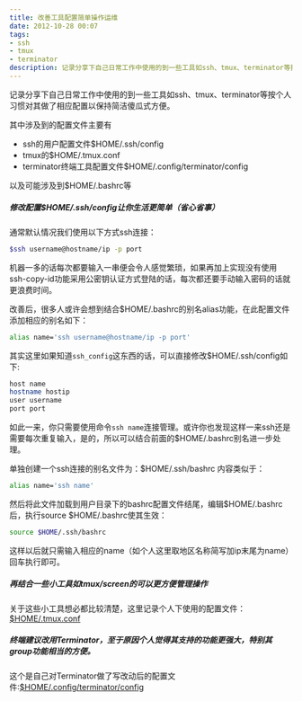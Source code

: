 ```yaml
---
title: 改善工具配置简单操作运维
date: 2012-10-28 00:07
tags:
- ssh
- tmux
- terminator
description: 记录分享下自己日常工作中使用的到一些工具如ssh、tmux、terminator等按个人习惯对其做了相应配置以保持简洁傻瓜式方便。
---
```


记录分享下自己日常工作中使用的到一些工具如ssh、tmux、terminator等按个人习惯对其做了相应配置以保持简洁傻瓜式方便。

其中涉及到的配置文件主要有

* ssh的用户配置文件$HOME/.ssh/config
* tmux的$HOME/.tmux.conf
* terminator终端工具配置文件$HOME/.config/terminator/config

以及可能涉及到$HOME/.bashrc等

##### 修改配置$HOME/.ssh/config让你生活更简单（省心省事）

通常默认情况我们使用以下方式ssh连接：

```bash
$ssh username@hostname/ip -p port
```

机器一多的话每次都要输入一串便会令人感觉繁琐，如果再加上实现没有使用ssh-copy-id功能采用公密钥认证方式登陆的话，每次都还要手动输入密码的话就更浪费时间。

改善后，很多人或许会想到结合$HOME/.bashrc的别名alias功能，在此配置文件添加相应的别名如下：

```bash
alias name='ssh username@hostname/ip -p port'
```

其实这里如果知道`ssh_config`这东西的话，可以直接修改$HOME/.ssh/config如下:

```bash
host name
hostname hostip
user username
port port
```

如此一来，你只需要使用命令`ssh name`连接管理。或许你也发现这样一来ssh还是需要每次重复输入，是的，所以可以结合前面的$HOME/.bashrc别名进一步处理。

单独创建一个ssh连接的别名文件为：$HOME/.ssh/bashrc 内容类似于：

```bash
alias name='ssh name'
```

然后将此文件加载到用户目录下的bashrc配置文件结尾，编辑$HOME/.bashrc后，执行source $HOME/.bashrc使其生效：

```bash
source $HOME/.ssh/bashrc
```

这样以后就只需输入相应的name（如个人这里取地区名称简写加ip末尾为name）回车执行即可。

##### 再结合一些小工具如tmux/screen的可以更方便管理操作

关于这些小工具想必都比较清楚，这里记录个人下使用的配置文件：[$HOME/.tmux.conf](https://gist.github.com/3950948)

##### 终端建议改用Terminator，至于原因个人觉得其支持的功能更强大，特别其group功能相当的方便。

这个是自己对Terminator做了写改动后的配置文件:[$HOME/.config/terminator/config](https://gist.github.com/3950895)


<Comment />
